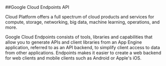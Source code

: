 ##Google Cloud Endpoints API

Cloud Platform offers a full spectrum of cloud products and services for compute, storage, networking, big data,
machine learning, operations, and more.

Google Cloud Endpoints consists of tools, libraries and capabilities that allow you to generate APIs and client libraries from an App Engine application, referred to as an API backend, to simplify client access to data from other applications. Endpoints makes it easier to create a web backend for web clients and mobile clients such as Android or Apple's iOS.